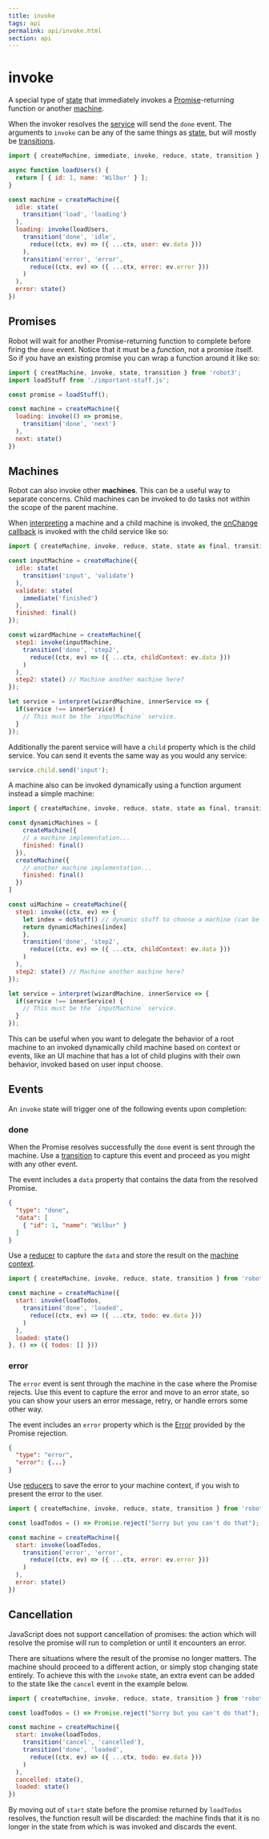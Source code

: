```yaml
---
title: invoke
tags: api
permalink: api/invoke.html
section: api
---
```


# invoke

A special type of [state](/docs/state/) that immediately invokes a [Promise](https://developer.mozilla.org/en-US/docs/Web/JavaScript/Reference/Global_Objects/Promise)-returning function or another [machine](/docs/createMachine/).

When the invoker resolves the [service](/docs/interpret/) will send the `done` event. The arguments to `invoke` can be any of the same things as [state](/docs/state/), but will mostly be [transitions](/docs/transition/).

```js
import { createMachine, immediate, invoke, reduce, state, transition } from 'robot3';

async function loadUsers() {
  return [ { id: 1, name: 'Wilbur' } ];
}

const machine = createMachine({
  idle: state(
    transition('load', 'loading')
  ),
  loading: invoke(loadUsers,
    transition('done', 'idle',
      reduce((ctx, ev) => ({ ...ctx, user: ev.data }))
    ),
    transition('error', 'error',
      reduce((ctx, ev) => ({ ...ctx, error: ev.error }))
    )
  ),
  error: state()
})
```

## Promises

Robot will wait for another Promise-returning function to complete before firing the `done` event. Notice that it must be a *function*, not a promise itself. So if you have an existing promise you can wrap a function around it like so:

```js
import { creatMachine, invoke, state, transition } from 'robot3';
import loadStuff from './important-stuff.js';

const promise = loadStuff();

const machine = createMachine({
  loading: invoke(() => promise,
    transition('done', 'next')
  ),
  next: state()
})
```

## Machines

Robot can also invoke other __machines__. This can be a useful way to separate concerns. Child machines can be invoked to do tasks not within the scope of the parent machine.

When [interpreting](/docs/interpret/) a machine and a child machine is invoked, the [onChange callback](/docs/interpret/#onchange) is invoked with the child service like so:

```js
import { createMachine, invoke, reduce, state, state as final, transition } from 'robot3';

const inputMachine = createMachine({
  idle: state(
    transition('input', 'validate')
  ),
  validate: state(
    immediate('finished')
  ),
  finished: final()
});

const wizardMachine = createMachine({
  step1: invoke(inputMachine,
    transition('done', 'step2',
      reduce((ctx, ev) => ({ ...ctx, childContext: ev.data }))
    )
  ),
  step2: state() // Machine another machine here?
});

let service = interpret(wizardMachine, innerService => {
  if(service !== innerService) {
    // This must be the `inputMachine` service.
  }
});
```

Additionally the parent service will have a `child` property which is the child service. You can send it events the same way as you would any service:

```js
service.child.send('input');
```

A machine also can be invoked dynamically using a function argument instead a simple machine:

```js
import { createMachine, invoke, reduce, state, state as final, transition } from 'robot3';

const dynamicMachines = [
    createMachine({
    // a machine implementation...
    finished: final()
  }),
  createMachine({
    // another machine implementation...
    finished: final()
  })
]

const uiMachine = createMachine({
  step1: invoke((ctx, ev) => {
    let index = doStuff() // dynamic stuff to choose a machine (can be based on ctx or ev)
    return dynamicMachines[index]
    },
    transition('done', 'step2',
      reduce((ctx, ev) => ({ ...ctx, childContext: ev.data }))
    )
  ),
  step2: state() // Machine another machine here?
});

let service = interpret(wizardMachine, innerService => {
  if(service !== innerService) {
    // This must be the `inputMachine` service.
  }
});
```
This can be useful when you want to delegate the behavior of a root machine to an invoked dynamically child machine based on context or events,
like an UI machine that has a lot of child plugins with their own behavior, invoked based on user input choose.

## Events

An `invoke` state will trigger one of the following events upon completion:

### done

When the Promise resolves successfully the `done` event is sent through the machine. Use a [transition](/docs/transition/) to capture this event and proceed as you might with any other event.

The event includes a `data` property that contains the data from the resolved Promise.

```json
{
  "type": "done",
  "data": [
    { "id": 1, "name": "Wilbur" }
  ]
}
```

Use a [reducer](/docs/reduce/) to capture the `data` and store the result on the [machine context](/docs/createMachine/#context).

```js
import { createMachine, invoke, reduce, state, transition } from 'robot3';

const machine = createMachine({
  start: invoke(loadTodos,
    transition('done', 'loaded',
      reduce((ctx, ev) => ({ ...ctx, todo: ev.data }))
    )
  ),
  loaded: state()
}, () => ({ todos: [] }))
```

### error

The `error` event is sent through the machine in the case where the Promise rejects. Use this event to capture the error and move to an error state, so you can show your users an error message, retry, or handle errors some other way.

The event includes an `error` property which is the [Error](https://developer.mozilla.org/en-US/docs/Web/JavaScript/Reference/Global_Objects/Error) provided by the Promise rejection.

```json
{
  "type": "error",
  "error": {...}
}
```

Use [reducers](/docs/reduce/) to save the error to your machine context, if you wish to present the error to the user.

```js
import { createMachine, invoke, reduce, state, transition } from 'robot3';

const loadTodos = () => Promise.reject("Sorry but you can't do that");

const machine = createMachine({
  start: invoke(loadTodos,
    transition('error', 'error',
      reduce((ctx, ev) => ({ ...ctx, error: ev.error }))
    )
  ),
  error: state()
})
```

## Cancellation

JavaScript does not support cancellation of promises: the action which will
resolve the promise will run to completion or until it encounters an error.

There are situations where the result of the promise no longer matters. The
machine should proceed to a different action, or simply stop changing state
entirely. To achieve this with the `invoke` state, an extra event can be
added to the state like the `cancel` event in the example below.

```js
import { createMachine, invoke, reduce, state, transition } from 'robot3';

const loadTodos = () => Promise.reject("Sorry but you can't do that");

const machine = createMachine({
  start: invoke(loadTodos,
    transition('cancel', 'cancelled'),
    transition('done', 'loaded',
      reduce((ctx, ev) => ({ ...ctx, todo: ev.data }))
    )
  ),
  cancelled: state(),
  loaded: state()
})
```

By moving out of `start` state before the promise returned by `loadTodos`
resolves, the function result will be discarded: the machine finds that it
is no longer in the state from which is was invoked and discards the event.